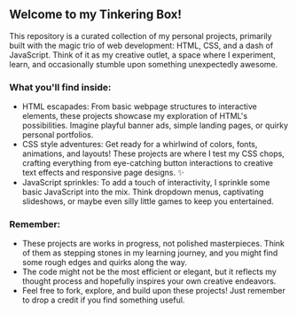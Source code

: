 <!DOCTYPE html>
<html>
<body>

<h2>Welcome to my Tinkering Box!</h2>

<p>This repository is a curated collection of my personal projects, primarily built with the magic trio of web development: HTML, CSS, and a dash of JavaScript. Think of it as my creative outlet, a space where I experiment, learn, and occasionally stumble upon something unexpectedly awesome.</p>

<h3>What you'll find inside:</h3>

<ul>
  <li>HTML escapades: From basic webpage structures to interactive elements, these projects showcase my exploration of HTML's possibilities. Imagine playful banner ads, simple landing pages, or quirky personal portfolios.</li>
  <li>CSS style adventures: Get ready for a whirlwind of colors, fonts, animations, and layouts! These projects are where I test my CSS chops, crafting everything from eye-catching button interactions to creative text effects and responsive page designs. ✨</li>
  <li>JavaScript sprinkles: To add a touch of interactivity, I sprinkle some basic JavaScript into the mix. Think dropdown menus, captivating slideshows, or maybe even silly little games to keep you entertained. ️</li>
</ul>

<h3>Remember:</h3>

<ul>
  <li>These projects are works in progress, not polished masterpieces. Think of them as stepping stones in my learning journey, and you might find some rough edges and quirks along the way.</li>
  <li>The code might not be the most efficient or elegant, but it reflects my thought process and hopefully inspires your own creative endeavors.</li>
  <li>Feel free to fork, explore, and build upon these projects! Just remember to drop a credit if you find something useful.</li>
</ul>

</body>
</html>